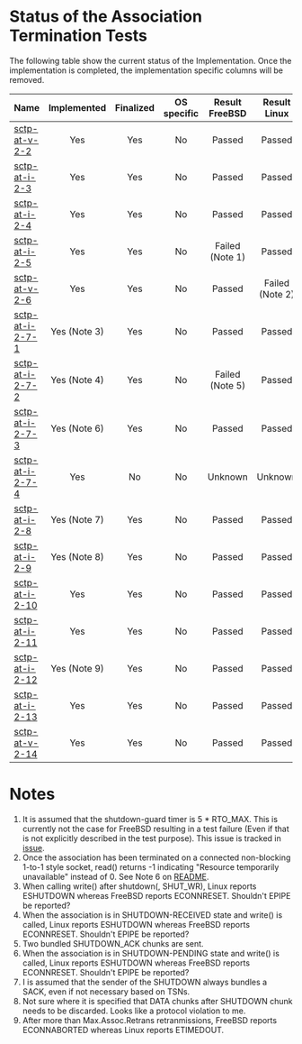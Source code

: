 # Status of the Association Termination Tests

The following table show the current status of the Implementation. Once the implementation is completed, the implementation specific columns will be removed.

| Name                                  | Implemented | Finalized | OS specific | Result FreeBSD | Result Linux   |
|:--------------------------------------|:-----------:|:---------:|:-----------:|:--------------:|:--------------:|
|[sctp-at-v-2-2](sctp-at-v-2-2.pkt)     | Yes         | Yes       | No          | Passed         | Passed         |
|[sctp-at-i-2-3](sctp-at-i-2-3.pkt)     | Yes         | Yes       | No          | Passed         | Passed         |
|[sctp-at-i-2-4](sctp-at-i-2-4.pkt)     | Yes         | Yes       | No          | Passed         | Passed         |
|[sctp-at-i-2-5](sctp-at-i-2-5.pkt)     | Yes         | Yes       | No          | Failed (Note 1)| Passed         |
|[sctp-at-v-2-6](sctp-at-v-2-6.pkt)     | Yes         | Yes       | No          | Passed         | Failed (Note 2)|
|[sctp-at-i-2-7-1](sctp-at-i-2-7-1.pkt) | Yes (Note 3)| Yes       | No          | Passed         | Passed         |
|[sctp-at-i-2-7-2](sctp-at-i-2-7-2.pkt) | Yes (Note 4)| Yes       | No          | Failed (Note 5)| Passed         |
|[sctp-at-i-2-7-3](sctp-at-i-2-7-3.pkt) | Yes (Note 6)| Yes       | No          | Passed         | Passed         |
|[sctp-at-i-2-7-4](sctp-at-i-2-7-4.pkt) | Yes         | No        | No          | Unknown        | Unknown        |
|[sctp-at-i-2-8](sctp-at-i-2-8.pkt)     | Yes (Note 7)| Yes       | No          | Passed         | Passed         |
|[sctp-at-i-2-9](sctp-at-i-2-9.pkt)     | Yes (Note 8)| Yes       | No          | Passed         | Passed         |
|[sctp-at-i-2-10](sctp-at-i-2-10.pkt)   | Yes         | Yes       | No          | Passed         | Passed         |
|[sctp-at-i-2-11](sctp-at-i-2-11.pkt)   | Yes         | Yes       | No          | Passed         | Passed         |
|[sctp-at-i-2-12](sctp-at-i-2-12.pkt)   | Yes (Note 9)| Yes       | No          | Passed         | Passed         |
|[sctp-at-i-2-13](sctp-at-i-2-13.pkt)   | Yes         | Yes       | No          | Passed         | Passed         |
|[sctp-at-v-2-14](sctp-at-v-2-14.pkt)   | Yes         | Yes       | No          | Passed         | Passed         |

# Notes

1. It is assumed that the shutdown-guard timer is 5 * RTO_MAX. This is currently not the case for FreeBSD resulting in a test failure (Even if that is not explicitly described in the test purpose). This issue is tracked in [issue](https://github.com/sctplab/SCTP_NKE_Yosemite/issues/6).
2. Once the association has been terminated on a connected non-blocking 1-to-1 style socket, read() returns -1 indicating "Resource temporarily unavailable" instead of 0. See Note 6 on [README](https://github.com/nplab/ETSI-SCTP-Conformance-Testsuite/blob/master/sctp-bdc-tests/README.md).
3. When calling write() after shutdown(, SHUT_WR), Linux reports ESHUTDOWN whereas FreeBSD reports ECONNRESET. Shouldn't EPIPE be reported?
4. When the association is in SHUTDOWN-RECEIVED state and write() is called, Linux reports ESHUTDOWN whereas FreeBSD reports ECONNRESET. Shouldn't EPIPE be reported?
5. Two bundled SHUTDOWN_ACK chunks are sent.
6. When the association is in SHUTDOWN-PENDING state and write() is called, Linux reports ESHUTDOWN whereas FreeBSD reports ECONNRESET. Shouldn't EPIPE be reported?
7. I is assumed that the sender of the SHUTDOWN always bundles a SACK, even if not necessary based on TSNs.
8. Not sure where it is specified that DATA chunks after SHUTDOWN chunk needs to be discarded. Looks like a protocol violation to me.
9. After more than Max.Assoc.Retrans retranmissions, FreeBSD reports ECONNABORTED whereas Linux reports ETIMEDOUT.
